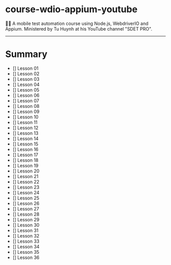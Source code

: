 # course-wdio-appium-youtube
👨‍🎓 A mobile test automation course using Node.js, WebdriverIO and Appium. Ministered by Tu Huynh at his YouTube channel "SDET PRO".

---

# Summary

- [] Lesson 01
- [] Lesson 02
- [] Lesson 03
- [] Lesson 04
- [] Lesson 05
- [] Lesson 06
- [] Lesson 07
- [] Lesson 08
- [] Lesson 09
- [] Lesson 10
- [] Lesson 11
- [] Lesson 12
- [] Lesson 13
- [] Lesson 14
- [] Lesson 15
- [] Lesson 16
- [] Lesson 17
- [] Lesson 18
- [] Lesson 19
- [] Lesson 20
- [] Lesson 21
- [] Lesson 22
- [] Lesson 23
- [] Lesson 24
- [] Lesson 25
- [] Lesson 26
- [] Lesson 27
- [] Lesson 28
- [] Lesson 29
- [] Lesson 30
- [] Lesson 31
- [] Lesson 32
- [] Lesson 33
- [] Lesson 34
- [] Lesson 35
- [] Lesson 36

